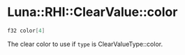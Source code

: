 # Luna::RHI::ClearValue::color

```c++
f32 color[4]
```

The clear color to use if `type` is ClearValueType::color. 

